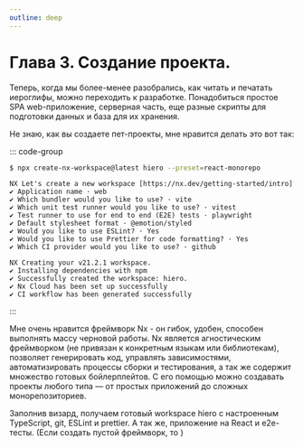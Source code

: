 ```yaml
---
outline: deep
---
```

# Глава 3. Создание проекта.

Теперь, когда мы более-менее разобрались, как читать и печатать иероглифы, можно переходить к разработке.
Понадобиться простое SPA web-приложение, серверная часть, еще разные скрипты для подготовки данных и база для
их хранения.

Не знаю, как вы создаете пет-проекты, мне нравится делать это вот так:

::: code-group

```bash  [Команда]
$ npx create-nx-workspace@latest hiero --preset=react-monorepo
```

```ansi [Визард]
NX Let's create a new workspace [https://nx.dev/getting-started/intro]
✔ Application name · web
✔ Which bundler would you like to use? · vite
✔ Which unit test runner would you like to use? · vitest
✔ Test runner to use for end to end (E2E) tests · playwright
✔ Default stylesheet format · @emotion/styled
✔ Would you like to use ESLint? · Yes
✔ Would you like to use Prettier for code formatting? · Yes
✔ Which CI provider would you like to use? · github
```

```ansi [Результат]
NX Creating your v21.2.1 workspace.
✔ Installing dependencies with npm
✔ Successfully created the workspace: hiero.
✔ Nx Cloud has been set up successfully
✔ CI workflow has been generated successfully
```
:::

Мне очень нравится фреймворк Nx - он гибок, удобен, способен выполнять массу черновой работы. Nx является
агностическим фреймворком (не привязан к конкретным языкам или библиотекам), позволяет генерировать код,
управлять зависимостями, автоматизировать процессы сборки и тестирования, а так же содержит множество готовых
бойлерплейтов. С его помощью можно создавать проекты любого типа — от простых приложений до сложных
монорепозиториев.

Заполнив визард, получаем готовый workspace hiero с настроенным TypeScript, git, ESLint и prettier. А так же,
приложение на React и e2e-тесты. (Если создать пустой фреймворк, то )

